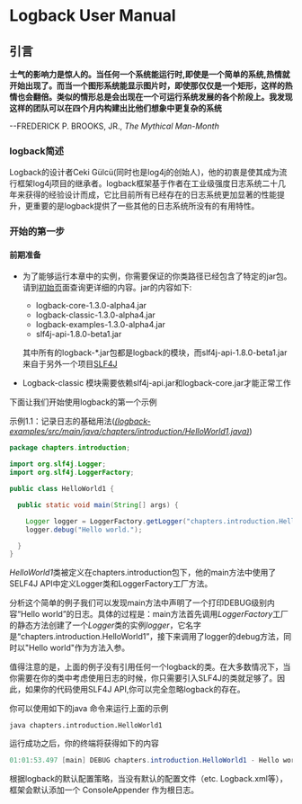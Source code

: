 # Logback User Manual

## 引言

**士气的影响力是惊人的。当任何一个系统能运行时,即使是一个简单的系统,热情就开始出现了。而当一个图形系统能显示图片时，即使那仅仅是一个矩形，这样的热情也会翻倍。类似的情形总是会出现在一个可运行系统发展的各个阶段上。我发现这样的团队可以在四个月内构建出比他们想象中更复杂的系统**

--FREDERICK P. BROOKS, JR., *The Mythical Man-Month*

### logback简述

Logback的设计者Ceki Gülcü(同时也是log4j的创始人)，他的初衷是使其成为流行框架log4j项目的继承者。logback框架基于作者在工业级强度日志系统二十几年来获得的经验设计而成，它比目前所有已经存在的日志系统更加显著的性能提升，更重要的是logback提供了一些其他的日志系统所没有的有用特性。

### 开始的第一步

#### 前期准备

- 为了能够运行本章中的实例，你需要保证的你类路径已经包含了特定的jar包。请到[初始页](https://logback.qos.ch/setup.html)面查询更详细的内容。jar的内容如下:

  - logback-core-1.3.0-alpha4.jar
  - logback-classic-1.3.0-alpha4.jar
  - logback-examples-1.3.0-alpha4.jar
  - slf4j-api-1.8.0-beta1.jar

  其中所有的logback-*.jar包都是logback的模块，而slf4j-api-1.8.0-beta1.jar来自于另外一个项目[SLF4J](http://www.slf4j.org/)

- Logback-classic 模块需要依赖slf4j-api.jar和logback-core.jar才能正常工作

下面让我们开始使用logback的第一个示例

示例1.1：记录日志的基础用法([*(logback-examples/src/main/java/chapters/introduction/HelloWorld1.java)*](https://logback.qos.ch/xref/chapters/introduction/HelloWorld1.html))

```java
package chapters.introduction;

import org.slf4j.Logger;
import org.slf4j.LoggerFactory;

public class HelloWorld1 {

  public static void main(String[] args) {

    Logger logger = LoggerFactory.getLogger("chapters.introduction.HelloWorld1");
    logger.debug("Hello world.");

  }
}
```

*HelloWorld1*类被定义在chapters.introduction包下，他的main方法中使用了SELF4J API中定义Logger类和LoggerFactory工厂方法。

分析这个简单的例子我们可以发现main方法中声明了一个打印DEBUG级别内容“Hello world”的日志。具体的过程是：main方法首先调用*LoggerFactory*工厂的静态方法创建了一个*Logger*类的实例*logger*，它名字是“chapters.introduction.HelloWorld1”，接下来调用了logger的debug方法，同时以"Hello world"作为方法入参。

值得注意的是，上面的例子没有引用任何一个logback的类。在大多数情况下，当你需要在你的类中考虑使用日志的时候，你只需要引入SLF4J的类就足够了。因此，如果你的代码使用SLF4J API,你可以完全忽略logback的存在。

你可以使用如下的java 命令来运行上面的示例

```shell
java chapters.introduction.HelloWorld1
```

运行成功之后，你的终端将获得如下的内容

```java
01:01:53.497 [main] DEBUG chapters.introduction.HelloWorld1 - Hello world.
```

根据logback的默认配置策略，当没有默认的配置文件（etc. Logback.xml等），框架会默认添加一个 ConsoleAppender 作为根日志。

